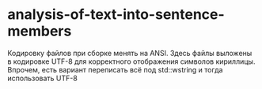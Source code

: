 # analysis-of-text-into-sentence-members
Кодировку файлов при сборке менять на ANSI. Здесь файлы выложены в кодировке UTF-8 для корректного отображения символов кириллицы.
Впрочем, есть вариант переписать всё под std::wstring и тогда использовать UTF-8 
